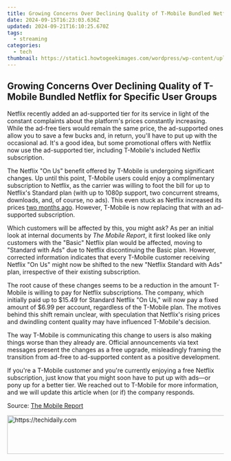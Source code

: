 ```yaml
---
title: Growing Concerns Over Declining Quality of T-Mobile Bundled Netflix for Specific User Groups
date: 2024-09-15T16:23:03.636Z
updated: 2024-09-21T16:10:25.670Z
tags:
  - streaming
categories:
  - tech
thumbnail: https://static1.howtogeekimages.com/wordpress/wp-content/uploads/2023/08/netflix.jpg
---
```


## Growing Concerns Over Declining Quality of T-Mobile Bundled Netflix for Specific User Groups

Netflix recently added an ad-supported tier for its service in light of the constant complaints about the platform's prices constantly increasing. While the ad-free tiers would remain the same price, the ad-supported ones allow you to save a few bucks and, in return, you'll have to put up with the occasional ad. It's a good idea, but some promotional offers with Netflix now use the ad-supported tier, including T-Mobile's included Netflix subscription.

 The Netflix "On Us" benefit offered by T-Mobile is undergoing significant changes. Up until this point, T-Mobile users could enjoy a complimentary subscription to Netflix, as the carrier was willing to foot the bill for up to Netflix's Standard plan (with up to 1080p support, two concurrent streams, downloads, and, of course, no ads). This even stuck as Netflix increased its prices [two months ago](https://youtube-web.techidaily.com/emystifying-video-seo-on-youtube-as-a-novice/). However, T-Mobile is now replacing that with an ad-supported subscription.

 Which customers will be affected by this, you might ask? As per an initial look at internal documents by _The Mobile Report_, it first looked like only customers with the "Basic" Netflix plan would be affected, moving to "Standard with Ads" due to Netflix discontinuing the Basic plan. However, corrected information indicates that every T-Mobile customer receiving Netflix "On Us" might now be shifted to the new "Netflix Standard with Ads" plan, irrespective of their existing subscription.

 The root cause of these changes seems to be a reduction in the amount T-Mobile is willing to pay for Netflix subscriptions. The company, which initially paid up to $15.49 for Standard Netflix "On Us," will now pay a fixed amount of $6.99 per account, regardless of the T-Mobile plan. The motives behind this shift remain unclear, with speculation that Netflix's rising prices and dwindling content quality may have influenced T-Mobile's decision.

 The way T-Mobile is communicating this change to users is also making things worse than they already are. Official announcements via text messages present the changes as a free upgrade, misleadingly framing the transition from ad-free to ad-supported content as a positive development.

 If you're a T-Mobile customer and you're currently enjoying a free Netflix subscription, just know that you might soon have to put up with ads—or pony up for a better tier. We reached out to T-Mobile for more information, and we will update this article when (or if) the company responds.

 Source: [The Mobile Report](https://tmo.report/2024/01/t-mobile-and-netflix-ruin-a-good-thing-now-everybody-gets-ads/)

<ins class="adsbygoogle"
     style="display:block"
     data-ad-format="autorelaxed"
     data-ad-client="ca-pub-7571918770474297"
     data-ad-slot="1223367746"></ins>

<ins class="adsbygoogle"
     style="display:block"
     data-ad-client="ca-pub-7571918770474297"
     data-ad-slot="8358498916"
     data-ad-format="auto"
     data-full-width-responsive="true"></ins>



<!-- affiliate ads begin -->
<a href="https://appsumo.8odi.net/c/5597632/2082533/7443" target="_top" id="2082533">
  <img src="//a.impactradius-go.com/display-ad/7443-2082533" border="0" alt="https://techidaily.com" width="728" height="90"/>
</a>
<img height="0" width="0" src="https://appsumo.8odi.net/i/5597632/2082533/7443" style="position:absolute;visibility:hidden;" border="0" />
<!-- affiliate ads end -->

